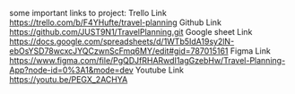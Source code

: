 some important links to project:
Trello Link
 https://trello.com/b/F4YHufte/travel-planning
Github Link
https://github.com/JUST9N1/TravelPlanning.git
Google sheet Link
https://docs.google.com/spreadsheets/d/1WTb5IdA19sy2lN-ebOsYSD78wcxcJYQCzwnScFmq6MY/edit#gid=787015161
Figma Link
https://www.figma.com/file/PgQDJfRHARwdI1agGzebHw/Travel-Planning-App?node-id=0%3A1&mode=dev
Youtube Link
https://youtu.be/PEGX_2ACHYA



